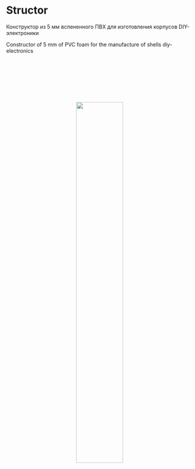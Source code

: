 # Structor
Конструктор из 5 мм вспененного ПВХ для изготовления корпусов DIY-электроники

Constructor of 5 mm of PVC foam for the manufacture of shells diy-electronics

<br><br><br><br><br><br>
<p align="center">
<img align="center" width="50%" height="50%" src="https://raw.githubusercontent.com/TaniaMol/Structor/master/O/scad.gif"/>
</p>
<br><br><br><br><br><br>
